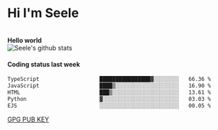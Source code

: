 <h1>Hi I'm Seele</h1>
<br>
<b> Hello world</b>
<br>
<img src="https://github-readme-stats-eight-jade.vercel.app/api?username=Seele0oO&show_icons=true&icon_color=0366d6&bg_color=ffffff&hide_title=true&hide=contribs&include_all_commits=true" alt="Seele's github stats"/>
<br>

<h4>Coding status last week </h4>

<!--START_SECTION:waka-->

```txt
TypeScript                   ████████████████▓░░░░░░░░   66.36 %
JavaScript                   ████▒░░░░░░░░░░░░░░░░░░░░   16.90 %
HTML                         ███▒░░░░░░░░░░░░░░░░░░░░░   13.61 %
Python                       ▓░░░░░░░░░░░░░░░░░░░░░░░░   03.03 %
EJS                          ░░░░░░░░░░░░░░░░░░░░░░░░░   00.05 %
```

<!--END_SECTION:waka-->



[GPG PUB KEY](https://keys.openpgp.org/vks/v1/by-fingerprint/3FCE91BF5B9666B55B67213C4C57B7824A5B6680)


